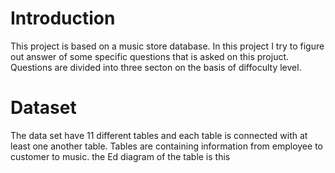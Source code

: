 # Introduction
This project is based on a music store database. In this project I try to figure out answer
of some specific questions that is asked on this projuct. Questions are divided into three secton
on the basis of diffoculty level.

# Dataset 
The data set have 11 different tables and each table is connected with at least one another table. 
Tables are containing information from employee to customer to music. the Ed diagram of the table is this

